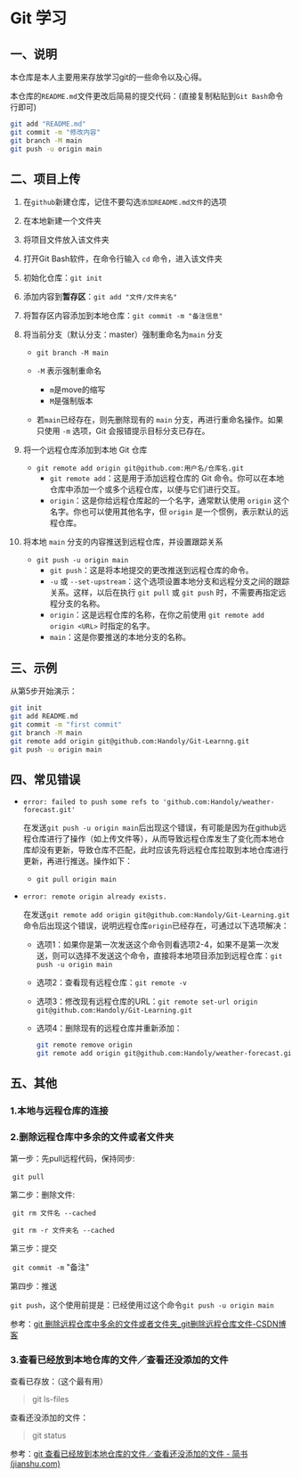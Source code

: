 # Git 学习

## 一、说明

本仓库是本人主要用来存放学习git的一些命令以及心得。

本仓库的`README.md`文件更改后简易的提交代码：(直接复制粘贴到`Git Bash`命令行即可)

```bash
git add "README.md"
git commit -m "修改内容"
git branch -M main
git push -u origin main
```



## 二、项目上传

[^注释]: 将项目上传到`github`的主要操作流程

1. 在`github`新建仓库，记住不要勾选`添加README.md文件`的选项

2. 在本地新建一个文件夹

3. 将项目文件放入该文件夹

4. 打开Git Bash软件，在命令行输入 `cd` 命令，进入该文件夹

5. 初始化仓库：`git init` 

6. 添加内容到**暂存区**：`git add "文件/文件夹名"`

7. 将暂存区内容添加到本地仓库：`git commit -m "备注信息"`

8. 将当前分支（默认分支：master）强制重命名为`main` 分支

   -  `git branch -M main`

     - `-M` 表示强制重命名
       - `m`是move的缩写
       - `M`是强制版本

     - 若`main`已经存在，则先删除现有的 `main` 分支，再进行重命名操作。如果只使用 `-m` 选项，Git 会报错提示目标分支已存在。

9. 将一个远程仓库添加到本地 Git 仓库

   - `git remote add origin git@github.com:用户名/仓库名.git` 
     - `git remote add`：这是用于添加远程仓库的 Git 命令。你可以在本地仓库中添加一个或多个远程仓库，以便与它们进行交互。
     - `origin`：这是你给远程仓库起的一个名字，通常默认使用 `origin` 这个名字。你也可以使用其他名字，但 `origin` 是一个惯例，表示默认的远程仓库。

10. 将本地 `main` 分支的内容推送到远程仓库，并设置跟踪关系

    - `git push -u origin main`
      - `git push`：这是将本地提交的更改推送到远程仓库的命令。
      - `-u` 或 `--set-upstream`：这个选项设置本地分支和远程分支之间的跟踪关系。这样，以后在执行 `git pull` 或 `git push` 时，不需要再指定远程分支的名称。
      - `origin`：这是远程仓库的名称，在你之前使用 `git remote add origin <URL>` 时指定的名字。
      - `main`：这是你要推送的本地分支的名称。

## 三、示例

[^注释]: 上传`README.md`文件

从第5步开始演示：

```bash
git init
git add README.md
git commit -m "first commit"
git branch -M main
git remote add origin git@github.com:Handoly/Git-Learnng.git
git push -u origin main
```

## 四、常见错误

- `error: failed to push some refs to 'github.com:Handoly/weather-forecast.git'`

  ​	在发送`git push -u origin main`后出现这个错误，有可能是因为在github远程仓库进行了操作（如上传文件等），从而导致远程仓库发生了变化而本地仓库却没有更新，导致仓库不匹配，此时应该先将远程仓库拉取到本地仓库进行更新，再进行推送。操作如下：

  - `git pull origin main` 

- `error: remote origin already exists.`

  ​	在发送`git remote add origin git@github.com:Handoly/Git-Learning.git`命令后出现这个错误，说明远程仓库`origin`已经存在，可通过以下选项解决：

  - 选项1：如果你是第一次发送这个命令则看选项2-4，如果不是第一次发送，则可以选择不发送这个命令，直接将本地项目添加到远程仓库：`git push -u origin main`

  - 选项2：查看现有远程仓库：`git remote -v`

  - 选项3：修改现有远程仓库的URL：`git remote set-url origin git@github.com:Handoly/Git-Learning.git` 

  - 选项4：删除现有的远程仓库并重新添加：

    ```bash
    git remote remove origin
    git remote add origin git@github.com:Handoly/weather-forecast.git
    ```

## 五、其他

### 1.本地与远程仓库的连接

### 2.删除远程仓库中多余的文件或者文件夹

第一步：先pull远程代码，保持同步:

​	`git pull`

第二步：删除文件:

​	`git rm 文件名 --cached`

​	`git rm -r 文件夹名 --cached`

第三步：提交

​	`git commit -m` "备注"

第四步：推送

​	`git push`，这个使用前提是：已经使用过这个命令`git push -u origin main`

参考：[git 删除远程仓库中多余的文件或者文件夹_git删除远程仓库文件-CSDN博客](https://blog.csdn.net/u014678583/article/details/115195605)

### 3.查看已经放到本地仓库的文件／查看还没添加的文件

查看已存放：（这个最有用）

> git ls-files

查看还没添加的文件：

> git status

参考：[git 查看已经放到本地仓库的文件／查看还没添加的文件 - 简书 (jianshu.com)](https://www.jianshu.com/p/ad148fda5860?utm_campaign)

​	
